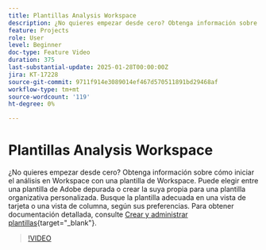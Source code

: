 ```yaml
---
title: Plantillas Analysis Workspace
description: ¿No quieres empezar desde cero? Obtenga información sobre cómo iniciar el análisis en Workspace con una plantilla de Workspace. Puede elegir entre una plantilla de Adobe depurada o crear la suya propia para una plantilla organizativa personalizada. Busque la plantilla adecuada en una vista de tarjeta o una vista de columna, según sus preferencias.
feature: Projects
role: User
level: Beginner
doc-type: Feature Video
duration: 375
last-substantial-update: 2025-01-28T00:00:00Z
jira: KT-17228
source-git-commit: 9711f914e3089014ef467d570511891bd29468af
workflow-type: tm+mt
source-wordcount: '119'
ht-degree: 0%

---
```



# Plantillas Analysis Workspace

¿No quieres empezar desde cero? Obtenga información sobre cómo iniciar el análisis en Workspace con una plantilla de Workspace. Puede elegir entre una plantilla de Adobe depurada o crear la suya propia para una plantilla organizativa personalizada. Busque la plantilla adecuada en una vista de tarjeta o una vista de columna, según sus preferencias. Para obtener documentación detallada, consulte [Crear y administrar plantillas](https://experienceleague.adobe.com/es/docs/analytics-platform/using/cja-workspace/templates/create-templates?lang=en){target="_blank"}.

>[!VIDEO](https://video.tv.adobe.com/v/3443173/?learn=on&enablevpops&captions=spa)
